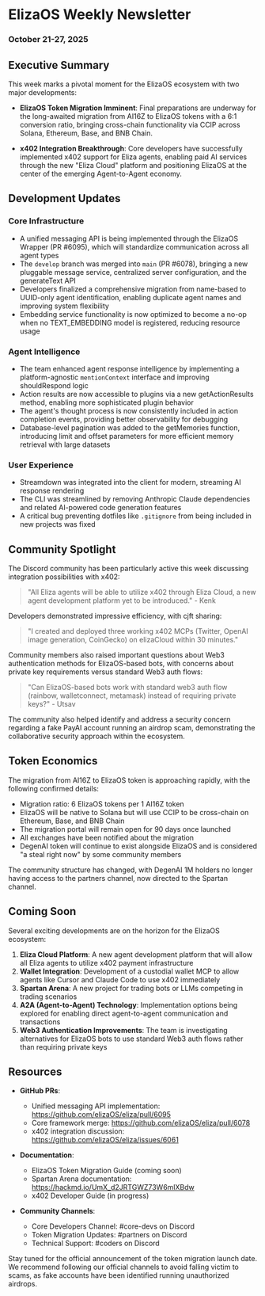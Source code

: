 # ElizaOS Weekly Newsletter
### October 21-27, 2025

## Executive Summary
This week marks a pivotal moment for the ElizaOS ecosystem with two major developments:

- **ElizaOS Token Migration Imminent**: Final preparations are underway for the long-awaited migration from AI16Z to ElizaOS tokens with a 6:1 conversion ratio, bringing cross-chain functionality via CCIP across Solana, Ethereum, Base, and BNB Chain.

- **x402 Integration Breakthrough**: Core developers have successfully implemented x402 support for Eliza agents, enabling paid AI services through the new "Eliza Cloud" platform and positioning ElizaOS at the center of the emerging Agent-to-Agent economy.

## Development Updates

### Core Infrastructure
- A unified messaging API is being implemented through the ElizaOS Wrapper (PR #6095), which will standardize communication across all agent types
- The `develop` branch was merged into `main` (PR #6078), bringing a new pluggable message service, centralized server configuration, and the generateText API
- Developers finalized a comprehensive migration from name-based to UUID-only agent identification, enabling duplicate agent names and improving system flexibility
- Embedding service functionality is now optimized to become a no-op when no TEXT_EMBEDDING model is registered, reducing resource usage

### Agent Intelligence
- The team enhanced agent response intelligence by implementing a platform-agnostic `mentionContext` interface and improving shouldRespond logic
- Action results are now accessible to plugins via a new getActionResults method, enabling more sophisticated plugin behavior
- The agent's thought process is now consistently included in action completion events, providing better observability for debugging
- Database-level pagination was added to the getMemories function, introducing limit and offset parameters for more efficient memory retrieval with large datasets

### User Experience
- Streamdown was integrated into the client for modern, streaming AI response rendering
- The CLI was streamlined by removing Anthropic Claude dependencies and related AI-powered code generation features
- A critical bug preventing dotfiles like `.gitignore` from being included in new projects was fixed

## Community Spotlight

The Discord community has been particularly active this week discussing integration possibilities with x402:

> "All Eliza agents will be able to utilize x402 through Eliza Cloud, a new agent development platform yet to be introduced." - Kenk

Developers demonstrated impressive efficiency, with cjft sharing:

> "I created and deployed three working x402 MCPs (Twitter, OpenAI image generation, CoinGecko) on elizaCloud within 30 minutes."

Community members also raised important questions about Web3 authentication methods for ElizaOS-based bots, with concerns about private key requirements versus standard Web3 auth flows:

> "Can ElizaOS-based bots work with standard web3 auth flow (rainbow, walletconnect, metamask) instead of requiring private keys?" - Utsav

The community also helped identify and address a security concern regarding a fake PayAI account running an airdrop scam, demonstrating the collaborative security approach within the ecosystem.

## Token Economics

The migration from AI16Z to ElizaOS token is approaching rapidly, with the following confirmed details:

- Migration ratio: 6 ElizaOS tokens per 1 AI16Z token
- ElizaOS will be native to Solana but will use CCIP to be cross-chain on Ethereum, Base, and BNB Chain
- The migration portal will remain open for 90 days once launched
- All exchanges have been notified about the migration
- DegenAI token will continue to exist alongside ElizaOS and is considered "a steal right now" by some community members

The community structure has changed, with DegenAI 1M holders no longer having access to the partners channel, now directed to the Spartan channel.

## Coming Soon

Several exciting developments are on the horizon for the ElizaOS ecosystem:

1. **Eliza Cloud Platform**: A new agent development platform that will allow all Eliza agents to utilize x402 payment infrastructure
2. **Wallet Integration**: Development of a custodial wallet MCP to allow agents like Cursor and Claude Code to use x402 immediately
3. **Spartan Arena**: A new project for trading bots or LLMs competing in trading scenarios
4. **A2A (Agent-to-Agent) Technology**: Implementation options being explored for enabling direct agent-to-agent communication and transactions
5. **Web3 Authentication Improvements**: The team is investigating alternatives for ElizaOS bots to use standard Web3 auth flows rather than requiring private keys

## Resources

- **GitHub PRs**: 
  - Unified messaging API implementation: https://github.com/elizaOS/eliza/pull/6095
  - Core framework merge: https://github.com/elizaOS/eliza/pull/6078
  - x402 integration discussion: https://github.com/elizaOS/eliza/issues/6061

- **Documentation**:
  - ElizaOS Token Migration Guide (coming soon)
  - Spartan Arena documentation: https://hackmd.io/UmX_d2JRTGWZ73W6mlXBdw
  - x402 Developer Guide (in progress)

- **Community Channels**:
  - Core Developers Channel: #core-devs on Discord
  - Token Migration Updates: #partners on Discord
  - Technical Support: #coders on Discord

Stay tuned for the official announcement of the token migration launch date. We recommend following our official channels to avoid falling victim to scams, as fake accounts have been identified running unauthorized airdrops.